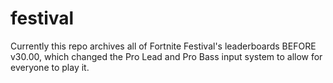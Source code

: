 # festival
Currently this repo archives all of Fortnite Festival's leaderboards BEFORE v30.00, which changed the Pro Lead and Pro Bass input system to allow for everyone to play it.
